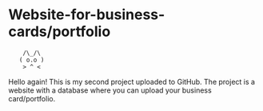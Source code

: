 # Website-for-business-cards/portfolio
        /\_/\  
       ( o.o ) 
        > ^ <   

Hello again! This is my second project uploaded to GitHub. The project is a website with a database where you can upload your business card/portfolio.

